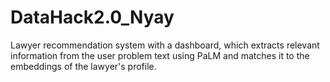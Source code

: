 # DataHack2.0_Nyay
Lawyer recommendation system with a dashboard, which extracts relevant information from the user problem text using PaLM and matches it to the embeddings of the lawyer's profile.
